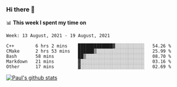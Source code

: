 ### Hi there 👋

📊 **This week I spent my time on**
<!--START_SECTION:waka-->
```text
Week: 13 August, 2021 - 19 August, 2021

C++        6 hrs 2 mins    █████████████▓░░░░░░░░░░░   54.26 % 
CMake      2 hrs 53 mins   ██████▒░░░░░░░░░░░░░░░░░░   25.99 % 
Bash       58 mins         ██▒░░░░░░░░░░░░░░░░░░░░░░   08.70 % 
Markdown   21 mins         ▓░░░░░░░░░░░░░░░░░░░░░░░░   03.16 % 
Other      17 mins         ▓░░░░░░░░░░░░░░░░░░░░░░░░   02.69 % 
```
<!--END_SECTION:waka-->


[![Paul's github stats](https://github-readme-stats.vercel.app/api?username=mickeyouyou&theme=dracula&show_icons=true)](https://github.com/anuraghazra/github-readme-stats)
